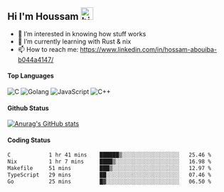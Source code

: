 ## Hi I'm Houssam <img src="https://user-images.githubusercontent.com/1303154/88677602-1635ba80-d120-11ea-84d8-d263ba5fc3c0.gif" width="28px" alt="hi">

- 👀 I’m interested in knowing how stuff works
- 🔭 I’m currently learning with Rust & nix
- 📫 How to reach me: https://www.linkedin.com/in/hossam-abouiba-b044a4147/

#### Top Languages

![C](https://img.shields.io/badge/c-%2300599C.svg?style=for-the-badge&logo=c&logoColor=white)
![Golang](https://img.shields.io/badge/go-blue?style=for-the-badge&logo=Goland)
![JavaScript](https://img.shields.io/badge/javascript-%23323330.svg?style=for-the-badge&logo=javascript&logoColor=%23F7DF1E)
![C++](https://img.shields.io/badge/C%2B%2B-blue?style=for-the-badge&logo=C%2B%2B)


#### Github Status
[![Anurag's GitHub stats](https://github-readme-stats.vercel.app/api?username=0xhoussam&theme=tokyonight)](https://github.com/anuraghazra/github-readme-stats)

#### Coding Status
<!--START_SECTION:waka-->

```txt
C            1 hr 41 mins    ██████▒░░░░░░░░░░░░░░░░░░   25.46 %
Nix          1 hr 7 mins     ████▒░░░░░░░░░░░░░░░░░░░░   16.98 %
Makefile     51 mins         ███▒░░░░░░░░░░░░░░░░░░░░░   12.97 %
TypeScript   29 mins         ██░░░░░░░░░░░░░░░░░░░░░░░   07.46 %
Go           25 mins         █▓░░░░░░░░░░░░░░░░░░░░░░░   06.50 %
```

<!--END_SECTION:waka-->

